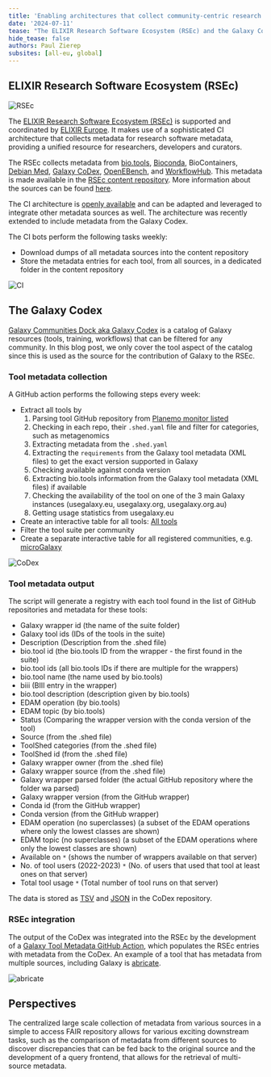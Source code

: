 ```yaml
---
title: 'Enabling architectures that collect community-centric research software metadata'
date: '2024-07-11'
tease: "The ELIXIR Research Software Ecosystem (RSEc) and the Galaxy Codex make use of GitHub CI bots to collect research software metadata and provide a FAIR tool metadata repository for the global research community"
hide_tease: false
authors: Paul Zierep 
subsites: [all-eu, global]
---
```


## ELIXIR Research Software Ecosystem (RSEc)

<img src="./rsec.svg" style="max-width: 800px" alt="RSEc" />

The [ELIXIR Research Software Ecosystem (RSEc)](https://research-software-ecosystem.github.io/index) is supported and coordinated by [ELIXIR Europe](https://elixir-europe.org/).
It makes use of a sophisticated CI architecture that collects metadata for research software metadata, providing a unified resource for researchers, developers and curators. 

The RSEc collects metadata from [bio.tools](https://bio.tools), [Bioconda](https://bioconda.github.io/), BioContainers, [Debian Med](https://www.debian.org/devel/debian-med/index.de.html), [Galaxy CoDex](https://github.com/galaxyproject/galaxy_codex),
[OpenEBench](https://openebench.bsc.es), and [WorkflowHub](https://workflowhub.eu/). This metadata is made available in the [RSEc content repository](https://github.com/research-software-ecosystem/content).
More information about the sources can be found [here](https://research-software-ecosystem.github.io/sources).

The CI architecture is [openly available](https://github.com/research-software-ecosystem/utils) and can be adapted and leveraged to integrate other metadata sources as well.
The architecture was recently extended to include metadata from the Galaxy Codex.

The CI bots perform the following tasks weekly:

* Download dumps of all metadata sources into the content repository
* Store the metadata entries for each tool, from all sources, in a dedicated folder in the content repository

<img src="./CI_01.png" style="max-width: 800px" alt="CI" />

## The Galaxy Codex

[Galaxy Communities Dock aka Galaxy Codex](https://github.com/galaxyproject/galaxy_codex) is a catalog of Galaxy resources (tools, training, workflows) that can be filtered for any community.
In this blog post, we only cover the tool aspect of the catalog since this is used as the source for the contribution of Galaxy to the RSEc.

### Tool metadata collection

A GitHub action performs the following steps every week:

- Extract all tools by
    1. Parsing tool GitHub repository from [Planemo monitor listed](https://github.com/galaxyproject/planemo-monitor)
    2. Checking in each repo, their `.shed.yaml` file and filter for categories, such as metagenomics 
    3. Extracting metadata from the `.shed.yaml`
    4. Extracting the `requirements` from the Galaxy tool metadata (XML files) to get the exact version supported in Galaxy
    5. Checking available against conda version
    6. Extracting bio.tools information from the Galaxy tool metadata (XML files) if available
    7. Checking the availability of the tool on one of the 3 main Galaxy instances (usegalaxy.eu, usegalaxy.org, usegalaxy.org.au)
    8. Getting usage statistics from usegalaxy.eu
- Create an interactive table for all tools: [All tools](https://galaxyproject.github.io/galaxy_codex/)
- Filter the tool suite per community
- Create a separate interactive table for all registered communities, e.g. [microGalaxy](https://galaxyproject.github.io/galaxy_tool_metadata_extractor/microgalaxy/)

<img src="./Preprint_flowchart.png" style="max-width: 800px" alt="CoDex" />

### Tool metadata output

The script will generate a registry with each tool found in the list of GitHub repositories and metadata for these tools:

* Galaxy wrapper id (the name of the suite folder)
* Galaxy tool ids (IDs of the tools in the suite)
* Description (Description from the .shed file)
* bio.tool id (the bio.tools ID from the wrapper - the first found in the suite)
* bio.tool ids (all bio.tools IDs if there are multiple for the wrappers)
* bio.tool name (the name used by bio.tools)
* biii (BIII entry in the wrapper)
* bio.tool description (description given by bio.tools)
* EDAM operation (by bio.tools)
* EDAM topic (by bio.tools)
* Status (Comparing the wrapper version with the conda version of the tool)
* Source (from the .shed file)
* ToolShed categories (from the .shed file)
* ToolShed id (from the .shed file)
* Galaxy wrapper owner (from the .shed file)
* Galaxy wrapper source (from the .shed file)
* Galaxy wrapper parsed folder (the actual GitHub repository where the folder wa parsed)
* Galaxy wrapper version (from the GitHub wrapper)
* Conda id (from the GitHub wrapper)
* Conda version (from the GitHub wrapper)
* EDAM operation (no superclasses) (a subset of the EDAM operations where only the lowest classes are shown)
* EDAM topic (no superclasses) (a subset of the EDAM operations where only the lowest classes are shown)
* Available on `*` (shows the number of wrappers available on that server)
* No. of tool users (2022-2023) `*` (No. of users that used that tool at least ones on that server)
* Total tool usage `*` (Total number of tool runs on that server)

The data is stored as [TSV](https://github.com/galaxyproject/galaxy_codex/blob/main/results/all_tools.tsv) and [JSON](https://github.com/galaxyproject/galaxy_codex/blob/main/results/all_tools.json) in the CoDex repository.

### RSEc integration

The output of the CoDex was integrated into the RSEc by the development of a [Galaxy Tool Metadata GitHub Action](https://github.com/research-software-ecosystem/utils/tree/main/galaxytool-import),
which populates the RSEc entries with metadata from the CoDex.
An example of a tool that has metadata from multiple sources, including Galaxy is [abricate](https://github.com/research-software-ecosystem/content/tree/c840b13928330e97c7eb6ccb6a779ff9b0f37835/data/abricate).

<img src="./abricate_example.png" style="max-width: 800px" alt="abricate" />

## Perspectives

The centralized large scale collection of metadata from various sources in a simple to access FAIR repository allows for various exciting downstream tasks, such as the comparison of metadata from different sources to discover discrepancies that can be fed back to the original source and the development of a query frontend, that allows for the retrieval of multi-source metadata.
